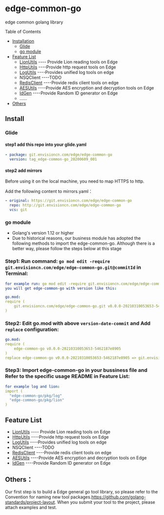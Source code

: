 # edge-common-go

edge common golang library

Table of Contents

* [Installation](#install)
    * [Glide](#glide)
    * [go module](#goModule)
* [Feature List](#feature)
    * [LionUtils](examples/lion/README.md) ---- Provide Lion reading tools on Edge
    * [HttpUtils](examples/httpclient/README.md) ----Provide http request tools on Edge
    * [LogUtils](examples/log/README.md) ----Provides unified log tools on edge
    * NSQClient ----TODO
    * [RedisClient](examples/redisclient/README.md) ----Provide redis client tools on edge
    * [AESUtils](examples/aes/README.md) ----Provide AES encryption and decryption tools on Edge
    * [IdGen](examples/idgen/README.md) ----Provide Random ID generator on Edge
    * ......
* [Others](#others)

<a name="#install"></a>

## Install

<a name="#glide"></a>

### Glide

#### step1 add this repo into your glide.yaml
```yaml
- package: git.envisioncn.com/edge/edge-common-go
  version: tag_edge-common-go_20200609_001
```
#### step2 add mirrors
Before using it on the local machine, you need to map HTTPS to http.

Add the following content to mirrors.yaml：
```yaml
- original: https://git.envisioncn.com/edge/edge-common-go
  repo: http://git.envisioncn.com/edge/edge-common-go
  vcs: git
```

<a name="#goModule"></a>
### go module
* Golang's version 1.12 or higher
* Due to historical reasons, our business module has adopted the following methods to import the edge-common-go. 
  Although there is a better way, please follow the steps below at this stage
### Step1: Run command: `go mod edit -require git.envisioncn.com/edge/edge-common-go.git@commitId` in Terminal:
```yaml
for example run: go mod edit -require git.envisioncn.com/edge/edge-common-go.git@5462187e8905f30398f71844e87bd18940b4f3e2
you will get edge-common-go with version like this:

go.mod:
require (
    git.envisioncn.com/edge/edge-common-go.git v0.0.0-20210310053653-5462187e8905
)
```
### Step2: Edit go.mod with above `version-date-commit` and Add `replace` configuration:
```yaml
go.mod:
require (
	edge-common-go v0.0.0-20210310053653-5462187e8905
)
replace edge-common-go v0.0.0-20210310053653-5462187e8905 => git.envisioncn.com/edge/edge-common-go v0.0.0-20210310053653-5462187e8905
```

### Step3: Import edge-common-go in your bussiness file and Refer to the specific usage README in Feature List:
```yaml
for example log and lion:
import (
  "edge-common-go/pkg/log"
  "edge-common-go/pkg/lion"
)
```

<a name="#feature"></a>
## Feature List
* [LionUtils](examples/lion/README.md) ---- Provide Lion reading tools on Edge
* [HttpUtils](examples/httpclient/README.md) ----Provide http request tools on Edge
* [LogUtils](examples/log/README.md) ----Provides unified log tools on edge
* NSQClient ----TODO
* [RedisClient](examples/redisclient/README.md) ----Provide redis client tools on edge
* [AESUtils](examples/aes/README.md) ----Provide AES encryption and decryption tools on Edge
* [IdGen](examples/idgen/README.md) ----Provide Random ID generator on Edge

    
## Others：
Our first step is to build a Edge general go tool library, so please refer to the Convention for naming new tool packages.https://github.com/golang-standards/project-layout.
When you submit your tool to the project, please attach examples and test.
